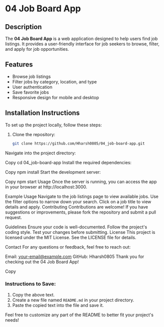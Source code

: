 # 04 Job Board App

## Description
The **04 Job Board App** is a web application designed to help users find job listings. It provides a user-friendly interface for job seekers to browse, filter, and apply for job opportunities.

## Features
- Browse job listings
- Filter jobs by category, location, and type
- User authentication
- Save favorite jobs
- Responsive design for mobile and desktop

## Installation Instructions
To set up the project locally, follow these steps:

1. Clone the repository:
   ```bash
   git clone https://github.com/Hharsh0805/04_job-board-app.git
Navigate into the project directory:

Copy
cd 04_job-board-app
Install the required dependencies:

Copy
npm install
Start the development server:

Copy
npm start
Usage
Once the server is running, you can access the app in your browser at http://localhost:3000.

Example Usage
Navigate to the job listings page to view available jobs.
Use the filter options to narrow down your search.
Click on a job title to view details and apply.
Contributing
Contributions are welcome! If you have suggestions or improvements, please fork the repository and submit a pull request.

Guidelines
Ensure your code is well-documented.
Follow the project's coding style.
Test your changes before submitting.
License
This project is licensed under the MIT License. See the LICENSE file for details.

Contact
For any questions or feedback, feel free to reach out:

Email: your-email@example.com
GitHub: Hharsh0805
Thank you for checking out the 04 Job Board App!

Copy

### Instructions to Save:
1. Copy the above text.
2. Create a new file named `README.md` in your project directory.
3. Paste the copied text into the file and save it.

Feel free to customize any part of the README to better fit your project's needs!
